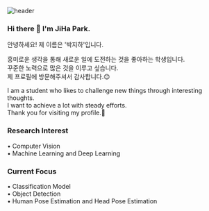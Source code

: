 ![header](https://capsule-render.vercel.app/api?type=waving&color=D8CEF6&height=210&section=header&text=JiHa%20Park&fontSize=72&fontColor=1e1e21)
### Hi there 👋 I'm JiHa Park.

안녕하세요! 제 이름은 '박지하'입니다.

흥미로운 생각을 통해 새로운 일에 도전하는 것을 좋아하는 학생입니다.<br>
꾸준한 노력으로 많은 것을 이루고 싶습니다.<br>
제 프로필에 방문해주셔서 감사합니다.:blush:<br>

I am a student who likes to challenge new things through interesting thoughts.<br>
I want to achieve a lot with steady efforts.<br>
Thank you for visiting my profile.:star2:<br>

### Research Interest<br>
• Computer Vision<br>
• Machine Learning and Deep Learning<br>
### Current Focus<br>
• Classification Model<br>
• Object Detection<br>
• Human Pose Estimation and Head Pose Estimation<br>

<!--
**park-jiha/park-jiha** is a ✨ _special_ ✨ repository because its `README.md` (this file) appears on your GitHub profile.

Here are some ideas to get you started:

- 🔭 I’m currently working on ...
- 🌱 I’m currently learning ...
- 👯 I’m looking to collaborate on ...
- 🤔 I’m looking for help with ...
- 💬 Ask me about ...
- 📫 How to reach me: ...
- 😄 Pronouns: ...
- ⚡ Fun fact: ...
-->
